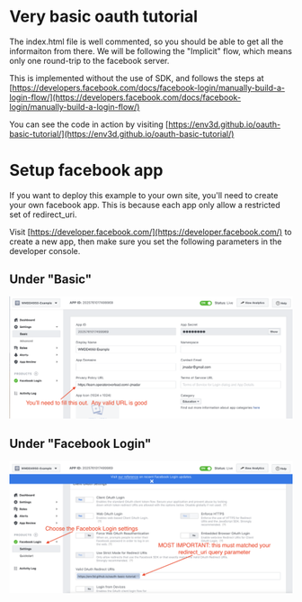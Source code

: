 # Very basic oauth tutorial

The index.html file is well commented, so you should be able to get all the
informaiton from there.  We will be following the "Implicit" flow, which
means only one round-trip to the facebook server.

This is implemented without the use of SDK, and follows the steps at
[https://developers.facebook.com/docs/facebook-login/manually-build-a-login-flow/](https://developers.facebook.com/docs/facebook-login/manually-build-a-login-flow/)

You can see the code in action by visiting
[https://env3d.github.io/oauth-basic-tutorial/](https://env3d.github.io/oauth-basic-tutorial/)

# Setup facebook app

If you want to deploy this example to your own site, you'll need to create your own
facebook app.  This is because each app only allow a restricted set of redirect_uri.

Visit [https://developer.facebook.com/](https://developer.facebook.com/) to create a
new app, then make sure you set the following parameters in the developer console.

## Under "Basic" 

![Basic Settings](basic-settings.png)

## Under "Facebook Login"

![Login Settings](login-settings.png)
